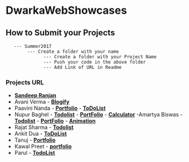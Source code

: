 # DwarkaWebShowcases

## How to Submit your Projects
       --- Summer2017
            --- Create a folder with your name 
                  --- Create a folder with your Project Name 
                  --- Push your code in the above folder
                  --- Add Link of URL in Readme 

### Projects URL
 - **[Sandeep Ranjan](https://github.com/srsandy/DwarkaWebShowcases/tree/master/Summer2017/Sandeep%20Ranjan/Expenso)**
 - Avani Verma 
       - **[Blogify](http://blogify-version4.bitballoon.com/)**
 - Paavini Nanda
       - **[Portfolio](http://lifeguard-runouts-78461.bitballoon.com/)**
       - **[ToDoList](http://reporter-goat-24368.bitballoon.com/)**
 - Nupur Baghel
 	     - **[Todolist](http://mercenary-cheetah-86354.bitballoon.com/)**
 	     - **[PortFolio](http://coordinator-bird-67045.bitballoon.com/)**
       - **[Calculator](http://preacher-lizard-43247.bitballoon.com/)**
 -Amartya Biswas
	     - **[Todolist](http://fireman-florence-78507.bitballoon.com/)**
 	     - **[PortFolio](http://advisor-complexes-28855.bitballoon.com/)**
	     - **[Animation](http://miller-alice-38748.bitballoon.com/)**
 - Rajat Sharma
       - **[Todolist](http://to-do-list-by-rajat.bitballoon.com)**
 - Ankit Dua
	     - **[ToDoList](http://poacher-amplitude-73481.bitballoon.com/)**
 - Tanuj
	     - **[Portfolio](http://upholsterer-beaver-25857.bitballoon.com/)**
 - Kawal Preet 
	     - **[portfolio](https://story-teller-joseph-73622.bitballoon.com)**
 - Parul
       - **[TodoList](https://sentry-porcupine-65848.bitballoon.com)**

       
